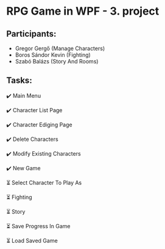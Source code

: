 # RPG Game in WPF - 3. project

## Participants:
- Gregor Gergő (Manage Characters)
- Boros Sándor Kevin (Fighting)
- Szabó Balázs (Story And Rooms)

## Tasks:
✔️ Main Menu

✔️ Character List Page

✔️ Character Ediging Page

✔️ Delete Characters

✔️ Modify Existing Characters


✔️ New Game

⏳ Select Character To Play As

⏳ Fighting


⏳ Story


⏳ Save Progress In Game

⏳ Load Saved Game
